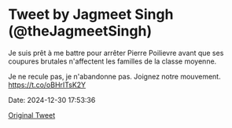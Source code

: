 # Tweet by Jagmeet Singh (@theJagmeetSingh)

Je suis prêt à me battre pour arrêter Pierre Poilievre avant que ses coupures brutales n'affectent les familles de la classe moyenne. 

Je ne recule pas, je n'abandonne pas. Joignez notre mouvement. https://t.co/oBHrITsK2Y

Date: 2024-12-30 17:53:36

[Original Tweet](https://x.com/theJagmeetSingh/status/1873789547315970057)
